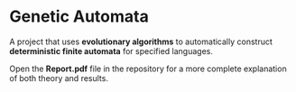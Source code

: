 # Genetic Automata

A project that uses **evolutionary algorithms** to automatically construct **deterministic finite automata** for specified languages.

Open the **Report.pdf** file in the repository for a more complete explanation of both theory and results.
